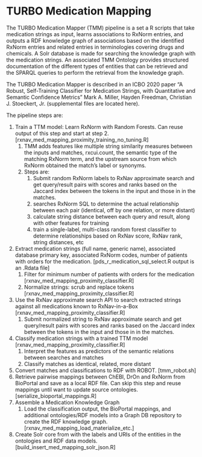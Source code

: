 # TURBO Medication Mapping

The TURBO Medication Mapper (TMM) pipeline is a set a R scripts that take medication strings as input, learns associations to RxNorm entries, and outputs a RDF knowledge graph of associations based on the identified RxNorm entries and related entries in terminologies covering drugs and chemicals. A Solr database is made for searching the knowledge graph with the medication strings. An associated TMM Ontology provides structured documentation of the different types of entities that can be retrieved and the SPARQL queries to perform the retrieval from the knowledge graph.

The TURBO Medication Mapper is described in an ICBO 2020 paper “A Robust, Self-Training Classifier for Medication Strings, with Quantitative and Semantic Confidence Metrics” Mark A. Miller, Hayden Freedman, Christian J. Stoeckert, Jr. (supplemental files are located here).

The pipeline steps are:
1. Train a TTM model: Learn RxNorm with Random Forests. Can reuse output of this step and start at step 2. [rxnav_med_mapping_proximity_training_no_tuning.R]
   1. TMM adds features like multiple string similarity measures between the inputs and matches, rxcui.count, the semantic type of the matching RxNorm term, and the upstream source from which RxNorm obtained the match’s label or synonyms.
   2. Steps are:
      1. Submit random RxNorm labels to RxNav approximate search and get query/result pairs with scores and ranks based on the Jaccard index between the tokens in the input and those in in the matches.
      2. searches RxNorm SQL to determine the actual relationship between each pair (identical, off by one relation, or more distant)
      3. calculate string distance between each query and result, along with other features for training
      4.	train a single-label, multi-class random forest classifier to determine relationships based on RxNav score, RxNav rank, string distances, etc
2. Extract medication strings (full name, generic name), associated database primary key, associated RxNorm codes, number of patients with orders for the medication. [pds_r_medication_sql_select.R output is an .Rdata file]
   1. Filter for minimum number of patients with orders for the medication [rxnav_med_mapping_proximity_classifier.R]
   2. Normalize strings: scrub and replace tokens [rxnav_med_mapping_proximity_classifier.R]
3. Use the RxNav approximate search API to search extracted strings against all medications known to RxNav-in-a-Box [rxnav_med_mapping_proximity_classifier.R]
   1. Submit normalized string to RxNav approximate search and get query/result pairs with scores and ranks based on the Jaccard index between the tokens in the input and those in in the matches.
4. Classify medication strings with a trained TTM model [rxnav_med_mapping_proximity_classifier.R]
   1. Interpret the features as predictors of the semantic relations between searches and matches
   2. Classify matches as identical, related, more distant
5. Convert matches and classifications to RDF with ROBOT. [tmm_robot.sh]
6. Retrieve pairwise mappings between ChEBI, DrOn and RxNorm from BioPortal and save as a local RDF file. Can skip this step and reuse mappings until want to update source ontologies. [serialize_bioportal_mappings.R]
7. Assemble a Medication Knowledge Graph
   1. Load the classification output, the BioPortal mappings, and additional ontologies/RDF models into a Graph DB repository to create the RDF knowledge graph. [rxnav_med_mapping_load_materialize_etc.]
8. Create Solr core from with the labels and URIs of the entities in the ontologies and RDF data models. [build_insert_med_mapping_solr_json.R]
